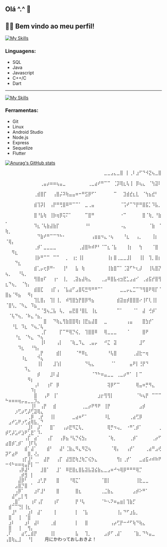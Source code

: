 ## Olá ^.^ 👋

## 👨‍💻 Bem vindo ao meu perfil!

[![My Skills](https://skillicons.dev/icons?i=mysql,java,js,c,cpp,dart&perline=6)](https://skillicons.dev)
### Linguagens:
- SQL
- Java
- Javascript
- C++/C
- Dart
---
[![My Skills](https://skillicons.dev/icons?i=git,linux,androidstudio,nodejs,flutter&perline=6)](https://skillicons.dev)
### Ferramentas:
- Git
- Linux
- Android Studio
- Node.js
- Express
- Sequelize
- Flutter

[![Anurag's GitHub stats](https://github-readme-stats.vercel.app/api?username=lik3as&hide=stars,issues&count_private=true&theme=onedark)](https://github.com/anuraghazra/github-readme-stats)

⠀⠀⠀⠀⠀⠀⠀⠀⠀⠀⠀⠀⠀⠀⠀⠀⠀⠀⠀⠀⠀⠀⠀⠀⠀⠀⠀⠀⠀⠀⠀⣀⣀⣠⣄⣀⣿⠀⡇⢀⠇⣰⠋⠙⠺⣝⢦⣀⣿⠀⠀⠀⠀⠀⠀⠀⠀⠀⠀⠀⠀
⠀⠀⠀⠀⠀⠀⠀⠀⠀⠀⠀⢀⣤⡴⠶⠶⢦⣤⣀⠀⠀⠀⠀⠀⠀⠀⢀⣀⣴⠞⠛⠉⠉⠀⢈⡽⢿⣆⢧⢸⠀⡿⢦⣄⠀⠈⢳⣽⠇⠀⠀⠀⠀⠀⠀⠀⠀⠀⠀⠀⠀
⠀⠀⠀⠀⠀⠀⠀⠀⠀⢀⣾⣿⡏⠀⠀⢠⣿⡬⠽⢷⣤⣤⠶⠒⠛⣫⡿⠋⠁⠀⠀⠀⠀⠀⠉⠀⠀⣹⣾⣞⣆⣇⠀⠈⢳⣦⣞⠃⠀⠀⠀⠀⠀⠀⠀⠀⠀⠀⠀⠀⠀
⠀⠀⠀⠀⠀⠀⠀⠀⠀⣾⢹⡽⡇⠀⢠⡟⠛⢛⣿⠿⠛⠉⠉⠁⠀⣀⢀⣤⠀⠀⠀⠀⠀⠀⠀⠀⠈⢩⠞⠉⠙⡟⠛⣿⣯⡁⠹⣧⡀⠀⠀⠀⠀⠀⠀⠀⠀⠀⠀⠀⠀
⠀⠀⠀⠀⠀⠀⠀⠀⠀⣿⠘⣧⢷⠀⢸⡷⢶⡿⢭⠍⠁⠀⠀⠀⠀⠉⣿⠛⠀⠀⠀⠀⠀⠀⠀⠀⠐⠉⠀⠀⠀⠀⠀⣿⠈⢷⡀⠘⣷⡀⠀⠀⠀⠀⠀⠀⠀⠀⠀⠀⠀
⠀⠀⠀⠀⠀⠀⠀⠀⠀⠹⣆⠈⢧⣷⣼⣷⡏⠀⠀⠀⠀⠀⠀⠀⠀⠘⠃⠀⠀⠀⠀⠀⠀⠀⠀⠀⠠⣄⠀⠀⠀⠀⠀⠀⠀⠈⣷⠀⠈⢷⡀⠀⠀⠀⠀⠀⠀⠀⠀⠀⠀
⠀⠀⠀⠀⠀⠀⠀⠀⠀⠀⠙⣷⠞⠛⠉⠉⠙⠓⠂⠀⠀⠀⠀⠀⠀⠀⠀⢠⣶⣶⠲⣄⠐⢦⠀⠀⠀⠘⣆⠀⠀⢠⡀⠀⠀⠀⢸⡆⠀⠈⢿⡄⠀⠀⠀⠀⠀⠀⠀⠀⠀
⠀⠀⠀⠀⠀⠀⠀⠀⠀⢀⡾⠁⣀⣀⣀⣀⠀⠀⠀⠀⠀⠀⠀⢀⣼⣿⠷⠾⠟⠃⠈⠉⣆⠈⣧⠀⠀⠀⢸⡆⠀⠀⢳⠀⠀⠀⠈⣿⠀⠀⠀⠻⣆⠀⠀⠀⠀⠀⠀⠀⠀
⠀⠀⠀⠀⠀⠀⠀⠀⠀⢸⡷⠛⠉⠉⠀⠉⠉⠀⠀⡀⠀⢰⡂⢸⡇⠀⠀⠀⠀⠀⠀⠀⢸⡆⣿⢀⣀⣀⣸⡇⠀⠀⢸⡇⠀⢹⡀⣿⡆⠀⠀⠀⠙⣆⠀⠀⠀⠀⠀⠀⠀
⠀⠀⠀⠀⠀⠀⠀⠀⠀⣾⢁⡤⢖⡿⠛⠂⠀⠀⢸⠃⠀⠀⣧⠀⢷⠀⠀⠀⠀⠀⠀⠀⢸⣷⣿⠉⠁⢈⣽⠋⠓⢆⡼⠀⠀⢸⢧⣿⡝⢦⡀⠀⠀⠘⢧⡀⠀⠀⠀⠀⠀
⠀⠀⠀⠀⠀⠀⠀⠀⠀⢻⣿⣶⠏⠀⠀⢰⠂⠀⢸⡀⠀⢀⣽⣦⣼⢷⣄⠀⠀⠀⢀⣠⠿⣿⣧⢴⣲⣟⣁⣠⣴⠊⠀⢀⣴⣯⡞⣿⢻⣆⠙⢦⡀⠀⠈⢳⡄⠀⠀⠀⠀
⠀⠀⠀⠀⠀⠀⠀⠀⠀⣾⣿⣏⠀⠀⢰⡏⢠⠀⠈⣧⣴⠋⣠⣿⢯⣛⠻⠛⠛⠉⠁⠀⠀⠀⠀⠀⣀⣀⡤⣄⣉⠉⠙⢻⣿⠟⢿⡏⠈⣿⣦⠈⠻⣦⠀⠀⠻⡆⠀⠀⠀
⠀⠀⠀⠀⠀⠀⠀⠀⠀⢹⣇⣿⡄⠀⢹⡇⢸⡀⠀⠾⢻⣿⣳⡟⣿⡿⠻⣦⠀⠀⠀⠀⠀⠀⠀⣾⣽⣶⡾⣿⣿⣿⠔⢸⠏⢇⢸⡇⠀⠈⣿⢣⡀⠈⠳⣄⠀⠹⣦⠀⠀
⠀⠀⠀⠀⠀⠀⠀⠀⠀⠀⠉⠈⣻⢦⣈⣧⠀⢧⡀⠀⣤⣟⣿⠘⣿⣇⠀⢸⣆⠀⠀⠀⠀⠀⠀⠉⠁⠀⠀⠀⠈⠁⠀⣼⠀⢚⡾⠁⠀⠀⠈⢧⠙⢦⡀⠈⠷⣄⠘⣦⡀
⠀⠀⠀⠀⠀⠀⠀⠀⠀⠀⠀⠀⣿⠀⠀⠙⢷⣄⢻⣷⣿⣿⢿⡆⢸⣟⣦⣼⣿⠀⠀⣀⠀⠀⠀⠀⠀⠀⢠⣤⠀⠀⠀⣿⣳⡞⠁⠀⠀⠀⠀⠘⣇⠀⠹⣆⠀⠙⢦⡈⢧
⠀⠀⠀⠀⠀⠀⠀⠀⠀⠀⠀⢀⡏⠀⠀⠀⠀⡏⠉⠛⢿⡙⢮⡀⠀⢹⣿⣿⠿⠀⠀⢿⣀⣀⣀⠀⠀⠀⠈⠀⠀⠀⠀⣿⠟⠀⠀⠀⠀⠀⠀⠀⠘⣆⠀⠈⠳⣄⠀⠙⢦
⠀⠀⠀⠀⠀⠀⠀⠀⠀⠀⠀⢸⠇⠀⠀⠀⢠⡇⠀⠀⠈⢷⣀⠹⣄⠀⢀⣤⡤⠀⠀⠚⣍⠀⣽⠀⠀⠀⠀⠀⠀⠀⣸⠋⠀⠀⠀⠀⠀⠀⠀⠀⠀⠹⣆⠀⠀⠘⢳⡄⠀
⠀⠀⠀⠀⠀⠀⠀⠀⠀⠀⢀⡟⠀⠀⠀⠀⣾⡇⠀⠀⠀⠀⠈⠛⠿⣆⠀⠀⠀⠀⠀⠀⠘⢧⣿⠀⠀⠀⠀⠀⢀⣼⣗⠒⢶⠀⠀⠀⠀⠀⠀⠀⠀⠀⠸⣆⠀⠀⠀⠙⢦
⠀⠀⠀⠀⠀⠀⠀⠀⠀⠀⢸⡇⠀⠀⠀⣸⢱⡇⠀⠀⠀⠀⠀⠀⠀⠙⢧⣄⠀⠀⠀⠀⠀⠈⠁⠀⠀⠀⠀⣤⠟⡇⢘⡟⠙⠀⠀⠀⠀⠀⠀⠀⠀⠀⠀⠹⣄⠀⠀⠀⠀
⠀⠀⠀⠀⠀⠀⠀⠀⠀⠀⡾⠀⠀⠀⣸⠇⣼⠀⠀⠀⠀⠀⠀⠀⠀⠀⠀⠈⠙⠓⠶⣤⣀⣀⠀⢀⣀⡴⠛⠁⠀⡇⠉⠀⠀⠀⠀⠀⠀⠀⠀⠀⠀⠀⠀⠀⠻⡆⠀⠀⠀
⠀⠀⠀⠀⠀⠀⠀⠀⠀⢠⠇⠀⠀⢰⠏⠀⡿⠀⠀⠀⠀⠀⠀⠀⠀⠀⠀⠀⠀⠀⠀⠀⢽⡿⠋⠉⠀⠀⠀⠀⠀⢿⣤⠶⡛⠻⣄⠀⠀⠀⠀⠀⠀⠀⠀⠀⠀⠹⡆⠀⠀
⠀⠀⠀⠀⠀⠀⠀⠀⠀⣿⠀⠀⢠⠟⠀⢸⠁⠀⠀⠀⠀⠀⠀⠀⠀⠀⠀⠀⠀⣰⡖⢻⢻⡇⠀⠀⠀⠀⠀⠀⠀⠈⠳⢦⡟⠀⠉⠉⠉⠓⠶⠶⠶⢶⡤⣤⣀⣀⡹⣄⠀
⠀⠀⠀⠀⠀⠀⠀⠀⢸⠇⠀⢠⡟⠀⠀⣾⠀⠀⠀⠀⠀⠀⠀⠀⢀⣀⡴⠟⠻⠟⠀⢸⡟⠀⠀⠀⠀⠀⠀⠀⠀⠀⣠⡾⠀⠀⠀⠀⠀⠀⠀⠀⡰⢋⡴⢋⡼⢋⣽⢿⣄
⠀⠀⠀⠀⠀⠀⠀⢀⡿⠀⢀⡞⠀⠀⢸⡇⠀⠀⠀⠀⠀⣀⣴⠶⠋⠁⠀⠀⠀⠀⠀⠸⣇⠀⠀⠀⠀⠀⠀⢀⣴⢋⡿⠀⠀⠀⠀⠀⠀⠀⣠⠞⣡⠟⡰⢋⣴⢿⣧⡀⠙
⠀⠀⠀⠀⠀⠀⠀⣸⠇⠀⡼⠁⠀⠀⣿⠁⠀⠀⢠⡴⣟⠻⣍⢧⡀⠀⠀⠀⠀⠀⠀⠀⢿⡛⠲⢤⡀⠀⠐⠛⢁⡾⠁⠀⠀⠀⠀⠀⢀⡾⢋⡼⣡⠞⣱⠟⢁⣟⠁⠹⠄
⠀⠀⠀⠀⠀⠀⢠⡏⠀⣴⠁⠀⠀⢠⡏⠀⠀⢠⡿⣦⠘⢧⡙⢮⣳⡄⠀⠀⠀⠀⠀⠀⠈⢷⡀⠀⠀⠀⠀⢀⡾⠁⠀⠀⠀⠀⢀⡴⠋⣴⣿⡾⢁⡾⠁⠀⢸⠏⢧⠀⠀
⠀⠀⠀⠀⠀⠀⣾⠁⣼⠁⠀⠀⠀⣾⠃⠀⠀⣼⠃⢈⣷⣄⠻⣄⠻⣝⢦⠀⠀⠀⠀⠀⠀⠈⢿⡄⠀⠀⢠⡞⠁⠀⠀⠀⢀⣴⠛⣠⢞⡽⠋⣴⠟⠀⠀⠀⣿⡀⢜⡄⠀
⠀⠀⠀⠀⠀⢰⡏⣸⠃⠀⠀⠀⣼⡟⠀⠀⢠⡏⠀⣼⣻⣟⢷⣘⢷⡉⢮⡳⣄⠀⠀⠀⠀⠀⠀⢻⡆⢀⡞⠁⠀⠀⣀⣴⣯⠴⠾⠷⠟⠒⠺⠓⠶⠶⢶⣤⡟⡇⠈⠁⠀
⠀⠀⠀⠀⢠⡿⣼⠃⠀⠀⠀⣸⣿⠁⠀⠀⣸⠁⠀⠿⣟⣿⣆⣿⣧⣽⣧⣽⣮⣷⣄⣀⣠⠶⠚⠲⢿⡿⠛⠛⠛⢿⡉⠀⠀⠀⠀⠀⠀⠀⠀⠀⠀⢀⡾⣻⠀⡇⠀⠀⠀
⠀⠀⠀⠀⣼⡿⠃⠀⠀⠀⣰⢃⡟⠀⠀⠀⣿⠀⠀⠀⠘⢿⣍⠁⠀⠀⠀⠀⠀⠀⠈⣿⡇⠀⠀⠀⠀⠀⠀⠀⠀⢸⣗⣀⣀⠀⠀⠀⠀⠀⠀⠀⣠⣿⡙⣿⠀⠁⠀⠀⠀
⠀⠀⠀⢠⡿⠁⠀⠀⠀⣰⠏⣸⠃⠀⠀⠀⣿⠀⠀⠀⠀⠀⣿⣆⠀⠀⠀⠀⠀⠀⢀⣈⣷⣄⠀⠀⠀⠀⠀⠀⣠⡾⠕⠛⠁⠀⠀⠀⠀⠀⠀⣼⠋⣀⡇⢻⠀⠀⠀⠀⠀
⠀⠀⢀⣿⠁⠀⠀⠀⢰⠏⢠⡏⠀⠀⠀⢰⠏⠀⠀⠀⠀⠀⡟⠘⢧⠀⠀⠀⠀⠀⠈⠓⠢⠝⠶⣤⣶⡇⢹⣷⡋⠀⠀⠀⠀⠀⠀⠀⠀⠀⣾⠉⠉⢙⡇⢸⣆⠀⠀⠀⠀
⠀⠀⣸⠃⠀⠀⠀⣰⠇⠀⣼⠁⠀⠀⠀⢸⠀⠀⠀⠀⠀⠀⡇⠀⠈⣧⠀⠀⠀⠀⠀⠀⠀⠀⠀⢸⡄⠙⠋⣰⣧⡀⠀⠀⠀⠀⠀⠀⠀⠀⣿⠀⠀⢸⠀⠈⣿⠀⠀⠀⠀
⠀⣰⠇⠀⠀⠀⣰⠇⠀⣼⠇⠀⠀⠀⢀⣾⠀⠀⠀⠀⠀⠀⡇⠀⠀⣿⠀⠀⠀⠀⠀⠀⠀⢠⡴⢋⡟⠒⠚⠋⢷⠙⢷⣄⠀⠀⠀⠀⠀⠀⣿⠀⠀⢸⠀⠀⢻⡄⠀⠀⠀
⢀⠏⠀⠀⠀⣴⢋⣀⣾⡟⠀⠀⠀⠀⢸⡇⠀⠀⠀⠀⠀⠀⣧⠀⠀⢹⡀⠀⠀⠀⠀⣠⡾⠋⢀⣼⠁⠀⠀⠀⠈⣷⡀⠙⠳⣤⣀⠀⠀⢠⣿⢷⣄⣸⠀⠀⠘⡇⠀⠀⠀
                            月にかわっておしおきよ！

